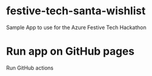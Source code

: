# festive-tech-santa-wishlist
Sample App to use for the Azure Festive Tech Hackathon

# Run app on GitHub pages
Run GitHub actions
